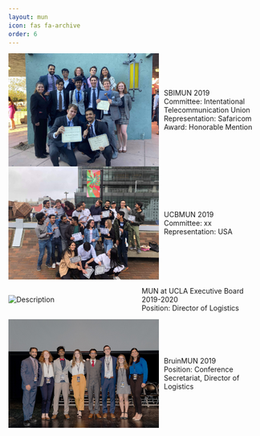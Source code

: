```yaml
---
layout: mun
icon: fas fa-archive
order: 6
---
```


<!-- ![](/assets/img/mun/Board.jpg)

![](/assets/img/mun/BruinMUN_Board.jpg)

![](/assets/img/mun/sbimun2.jpg)

![](/assets/img/mun/UCBMUN3.jpg) -->

<div style="display: flex; align-items: center; gap: 10px;">
  <img src="/assets/img/mun/sbimun2.jpg" alt="Description" style="width: 300px;">
  <div>
    <p>
    SBIMUN 2019
    <br>
    Committee: Intentational Telecommunication Union
    <br>
    Representation: Safaricom
    <br>
    Award: Honorable Mention
    </p>
  </div>
</div>

<div style="display: flex; align-items: center; gap: 10px;">
  <img src="/assets/img/mun/ucbmun.jpg" alt="Description" style="width: 300px;">
  <div>
    <p>
    UCBMUN 2019
    <br>
    Committee: xx
    <br>
    Representation: USA
    </p>
  </div>
</div>

<div style="display: flex; align-items: center; gap: 10px;">
  <img src="/assets/img/mun/board.jpg" alt="Description" style="width: 300px;">
  <div>
    <p>
    MUN at UCLA Executive Board 2019-2020
    <br>
    Position: Director of Logistics
    </p>
  </div>
</div>


<div style="display: flex; align-items: center; gap: 10px;">
  <img src="/assets/img/mun/bruinmunboard.jpg" alt="Description" style="width: 300px;">
  <div>
    <p>
    BruinMUN 2019
    <br>
    Position: Conference Secretariat, Director of Logistics
    </p>
  </div>
</div>
